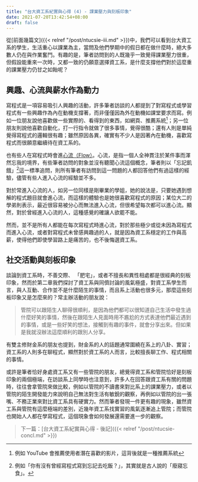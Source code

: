 ```yaml
---
title: "台大資工系紀實與心得 (4) - 課業壓力與刻板印象"
date: 2021-07-20T13:42:54+08:00
draft: false
---
```


從[前面幾篇文]({{< relref "/post/ntucsie-iii.md" >}})中，我們可以看到台大資工系的學生，生活重心以課業為主，當問及他們學期中的假日都在做什麼時，絕大多數人仍在與作業奮鬥。有趣的是，筆者訪問到的人既幾乎一致覺得課業壓力很重，但假設能重來一次時，又都一致的仍願意選擇資工系，是什麼支撐他們對於這麼重的課業壓力仍甘之如飴呢？

## 興趣、心流與薪水作為動力

寫程式是一項容易吸引人興趣的活動，許多筆者訪談的人都提到了對寫程式或學習程式有一些興趣作為內在動機支撐著，而非僅僅因為外在動機如課堂要求而寫。例如一位朋友說他喜歡做一些實際的、看得到的東西，如網頁、推薦系統[^1]；另一位朋友則說他喜歡自動化，打一行指令就做了很多事情，覺得很酷；還有人則是單純覺得寫程式的邏輯很有趣；雖然原因各異，確實有不少人是因著內在動機，喜歡寫程式而很願意繼續待在資工系的。

也有些人在寫程式時會進[心流（Flow）](https://www.managertoday.com.tw/articles/view/58455)。心流，是指一個人全神貫注於某件事而渾然忘我的境界，有些筆者訪問的對象並沒有聽聞心流這個概念，筆者則以「忘記飢餓」[^2]這一標準追問，則所有筆者有訪問到這一問題的人都回答他們有過這樣的經驗，儘管有些人進入心流的經驗並不多。

對於常進入心流的人，如另一位同樣是剛畢業的學姐，她的說法是，只要她遇到想解的程式題目就會進心流，而這樣的體驗也是她很喜歡寫程式的原因；某位大二的學弟則表示，最近很容易被分心而無法進入心流，但很希望每次都可以進心流。顯然，對於曾經進入心流的人，這種感覺的確讓人欲罷不能。

然而，並不是所有人都能在每次寫程式時進心流，對於那些極少或從未因為寫程式而進入心流，或者對寫程式未曾感興趣過的人，就是因為資工系穩定的工作與高薪，使得他們即使學習路上是痛苦的，也不後悔選資工系。

## 社交活動與刻板印象

談論到資工系時，不善交際、 「肥宅」，或者不擅長和異性相處都是很經典的刻板印象，然而於第二章我們探討了資工系與同儕討論的風氣極盛，對資工系學生而言，與人互動、合作並不是什麼陌生的事情，而且系上活動也很多元，那麼這些刻板印象又是怎麼來的？常主辦活動的朋友說：

> 管院可以跟陌生人聊得很順利，是因為他們都可以很知道自己生活中發生過什麼好笑的事情，然後在跟陌生人見面時用不尷尬的方式表達他們最近遇到的事情，或是一些好笑的想法，接觸到有趣的事件，就會分享出來。但如果是我就沒辦法這麼順利的跟別人分享。

有雙主修財金系的朋友也提到，財金系的人的話題通常圍繞在系上的八卦、實習；資工系的人則多在聊程式，顯然對於資工系的人而言，比較擅長聊工作、程式相關的事情。

或許是筆者恰好身處資工系又有一些管院的朋友，總覺得資工系和管院恰好是刻板印象的兩個極端，在訪談系上同學時也注意到，許多人在回答跟資工系有關的問題時，往往會拿管院來做比較，例如以管院的不讀書來對比系上的課業壓力，或者以管院的陌生開發能力來說明自己無法對生活有敏銳的觀察，再例如以管院的出一張嘴、不務正業來對比資工系具有硬實力。然而筆者發現一件更有趣的現象，雖然資工系與管院有這麼極端的差別，近幾年資工系找實習的風氣逐漸追上管院；而管院也開始人人都在學寫程式，這個現象會如何發展還需要進一步的觀察。

> 下一篇：[台大資工系紀實與心得 - 後記]({{< relref "/post/ntucsie-concl.md" >}})

[^1]: 例如 YouTube 會推薦使用者潛在喜歡的影片，這背後就是一種推薦系統
[^2]: 例如「你有沒有曾經寫程式寫到忘記去吃飯？」，其實就是古人說的「廢寢忘食」。